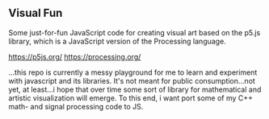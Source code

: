 Visual Fun
----------

Some just-for-fun JavaScript code for creating visual art based on the p5.js library, which is a JavaScript version of the Processing language.

https://p5js.org/
https://processing.org/

...this repo is currently a messy playground for me to learn and experiment with javascript and its libraries. It's not meant for public consumption...not yet, at least...i hope that over time some sort of library for mathematical and artistic visualization will emerge. To this end, i want port some of my C++ math- and signal processing code to JS.